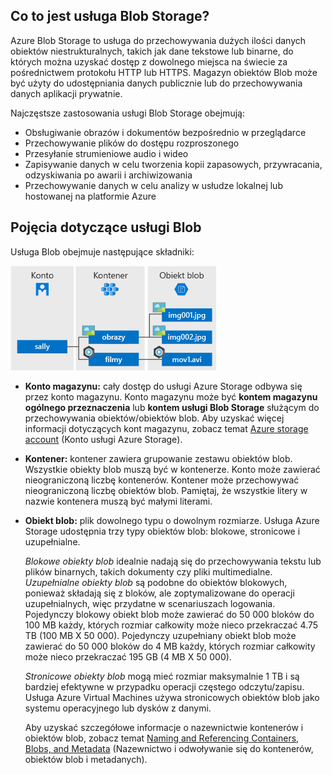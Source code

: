 ## <a name="what-is-blob-storage"></a>Co to jest usługa Blob Storage?
Azure Blob Storage to usługa do przechowywania dużych ilości danych obiektów niestrukturalnych, takich jak dane tekstowe lub binarne, do których można uzyskać dostęp z dowolnego miejsca na świecie za pośrednictwem protokołu HTTP lub HTTPS. Magazyn obiektów Blob może być użyty do udostępniania danych publicznie lub do przechowywania danych aplikacji prywatnie.

Najczęstsze zastosowania usługi Blob Storage obejmują:

* Obsługiwanie obrazów i dokumentów bezpośrednio w przeglądarce
* Przechowywanie plików do dostępu rozproszonego
* Przesyłanie strumieniowe audio i wideo
* Zapisywanie danych w celu tworzenia kopii zapasowych, przywracania, odzyskiwania po awarii i archiwizowania
* Przechowywanie danych w celu analizy w usłudze lokalnej lub hostowanej na platformie Azure

## <a name="blob-service-concepts"></a>Pojęcia dotyczące usługi Blob
Usługa Blob obejmuje następujące składniki:

![Architektura obiektów blob](./media/storage-blob-concepts-include/blob1.png)

* **Konto magazynu:** cały dostęp do usługi Azure Storage odbywa się przez konto magazynu. Konto magazynu może być **kontem magazynu ogólnego przeznaczenia** lub **kontem usługi Blob Storage** służącym do przechowywania obiektów/obiektów blob. Aby uzyskać więcej informacji dotyczących kont magazynu, zobacz temat [Azure storage account](../articles/storage/storage-create-storage-account.md) (Konto usługi Azure Storage).
* **Kontener:** kontener zawiera grupowanie zestawu obiektów blob. Wszystkie obiekty blob muszą być w kontenerze. Konto może zawierać nieograniczoną liczbę kontenerów. Kontener może przechowywać nieograniczoną liczbę obiektów blob. Pamiętaj, że wszystkie litery w nazwie kontenera muszą być małymi literami.
* **Obiekt blob:** plik dowolnego typu o dowolnym rozmiarze. Usługa Azure Storage udostępnia trzy typy obiektów blob: blokowe, stronicowe i uzupełnialne.
  
    *Blokowe obiekty blob* idealnie nadają się do przechowywania tekstu lub plików binarnych, takich dokumenty czy pliki multimedialne. *Uzupełnialne obiekty blob* są podobne do obiektów blokowych, ponieważ składają się z bloków, ale zoptymalizowane do operacji uzupełnialnych, więc przydatne w scenariuszach logowania. Pojedynczy blokowy obiekt blob może zawierać do 50 000 bloków do 100 MB każdy, których rozmiar całkowity może nieco przekraczać 4.75 TB (100 MB X 50 000). Pojedynczy uzupełniany obiekt blob może zawierać do 50 000 bloków do 4 MB każdy, których rozmiar całkowity może nieco przekraczać 195 GB (4 MB X 50 000).
  
    *Stronicowe obiekty blob* mogą mieć rozmiar maksymalnie 1 TB i są bardziej efektywne w przypadku operacji częstego odczytu/zapisu. Usługa Azure Virtual Machines używa stronicowych obiektów blob jako systemu operacyjnego lub dysków z danymi.
  
    Aby uzyskać szczegółowe informacje o nazewnictwie kontenerów i obiektów blob, zobacz temat [Naming and Referencing Containers, Blobs, and Metadata](https://msdn.microsoft.com/library/azure/dd135715.aspx) (Nazewnictwo i odwoływanie się do kontenerów, obiektów blob i metadanych).



<!--HONumber=Dec16_HO3-->


